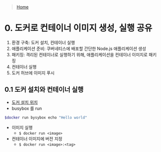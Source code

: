 > [Home](/README.md)

# 0. 도커로 컨테이너 이미지 생성, 실행 공유
1. 환경 구축: 도커 설치, 컨테이너 실행
2. 애플리케이션 준비: 쿠버네티스에 배포할 간단한 Node.js 애플리케이션 생성
3. 패키징: 격리된 컨테이너로 실행하기 위해, 애플리케이션을 컨테이너 이미지로 패키징
4. 컨테이너 실행
5. 도커 허브에 이미지 푸시

## 0.1 도커 설치와 컨테이너 실행
- [도커 설치 위치](http://docs.docker.com/engine/installation/)
- busybox 를 run
```sh
$docker run bysybox echo "Hello world"
```
- 이미지 실행
    - `$ docker run <image>`
- 컨테이너 이미지에 버전 지정
    - `$ docker run <image>:<tag>`

